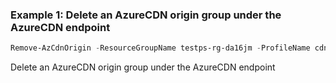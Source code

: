 ### Example 1: Delete an AzureCDN origin group under the AzureCDN endpoint
```powershell
Remove-AzCdnOrigin -ResourceGroupName testps-rg-da16jm -ProfileName cdn001 -EndpointName endptest001 -Name origin1
```


Delete an AzureCDN origin group under the AzureCDN endpoint



